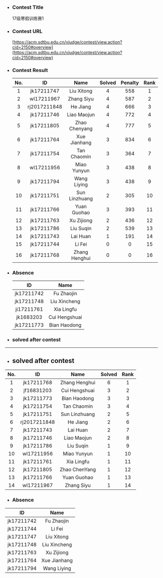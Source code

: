 * ### Contest Title
     17级寒假训练赛1
* ### Contest URL
    [https://acm.sdtbu.edu.cn/vjudge/contest/view.action?cid=2150#overview](https://acm.sdtbu.edu.cn/vjudge/contest/view.action?cid=2150#overview)
* ### Contest Result
    |No.    | ID | Name | Solved | Penalty | Rank |
	|:-:  |:-:|:-:|:-:|:-:|:-:|
    |1| jk17211747 | Liu Xitong | 4| 558 | 1|
	|2| wl17211967 | Zhang Siyu | 4 | 587 | 2|
	|3| rj2017211848 | He Jiang | 4|666 |3|
	|4|jk17211746 | Liao Maojun |4|772 |4|
	|5| jk17211805 | Zhao Chenyang |4| 777 | 5|
	|6| jk17211764 | Xue Jianhang | 3 | 834 | 6|
	|7| jk17211754 | Tan Chaomin |3|364|7|
	|8| wl17211956 | Miao Yunyun |3|438|8|
    |9| jk17211794 |Wang Liying | 3 | 438 | 9|
	|10| jk17211751 | Sun Linzhuang |2|305|10|
	|11| jk17211766 | Yuan Guohao |3|393|11|
	|12| jk17211763 | Xu Zijiong |2|436|12|
	|13| jk17211786 | Liu Suqin | 2 | 539 | 13|
	|14| jk17211743 | Lai Huan |1|191|14|
	|15| jk17211744 | Li Fei | 0 | 0 | 15|
    |16| jk17211768 | Zhang Henghui | 0| 0 | 16|    

* ### Absence
     
	|ID | Name |
	|:-:|:-:|
	| jk17211742 | Fu Zhaojin |
	| jk17211748 | Liu Xincheng |
	| ji17211761 | Xia Lingfu |
	| jk1683203 | Cui Hengshuai |
    |jk17211773 | Bian Haodong | 

* ### solved after contest

---
* ## solved after contest
    
| No.| ID| Name| Solved| Rank | 
 | :-: | :-: | :-: | :-: | :-: |
| 1 | jk17211768 | Zhang Henghui | 6 | 1 |
| 2 | jf16831203 | Cui Hengshuai | 3 | 2 |
| 3 | jk17211773 | Bian Haodong | 3 | 3 |
| 4 | jk17211754 | Tan Chaomin | 3 | 4 |
| 5 | jk17211751 | Sun Linzhuang | 2 | 5 |
| 6 | rj2017211848 | He Jiang | 2 | 6 |
| 7 | jk17211743 | Lai Huan | 2 | 7 |
| 8 | jk17211746 | Liao Maojun | 2 | 8 |
| 9 | jk17211786 | Liu Suqin | 1 | 9 |
| 10 | wl17211956 | Miao Yunyun | 1 | 10 |
| 11 | jk17211761 | Xia Lingfu | 1 | 11 |
| 12 | jk17211805 | Zhao ChenYang | 1 | 12 |
| 13 | jk17211766 | Yuan Guohao | 1 | 13 |
| 14 | wl17211967 | Zhang Siyu | 1 | 14 |

* ### Absence

| ID | Name |
| :-: | :-: |
| jk17211742 | Fu Zhaojin |
| jk17211744 | Li Fei |
| jk17211747 | Liu Xitong |
| jk17211748 | Liu Xincheng |
| jk17211763 | Xu Zijiong |
| jk17211764 | Xue Jianhang |
| jk17211794 | Wang Liying |
